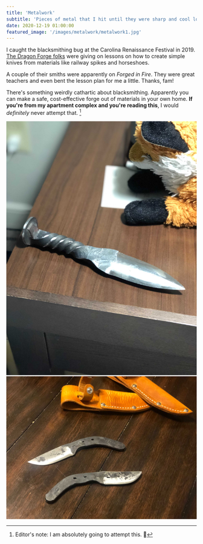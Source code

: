 ```yaml
---
title: 'Metalwork'
subtitle: 'Pieces of metal that I hit until they were sharp and cool looking.'
date: 2020-12-19 01:00:00
featured_image: '/images/metalwork/metalwork1.jpg'
---
```


I caught the blacksmithing bug at the Carolina Renaissance Festival in 2019. [The Dragon Forge folks](https://www.dragonforgeexperience.com/) were giving on lessons on how to create simple knives from materials like railway spikes and horseshoes.

A couple of their smiths were apparently on *Forged in Fire*. They were great teachers and even bent the lesson plan for me a little. Thanks, fam!

There's something weirdly cathartic about blacksmithing. Apparently you can make a safe, cost-effective forge out of materials in your own home. **If you're from my apartment complex and you're reading this**, I would *definitely* never attempt that. [^1]

<div class="gallery" data-columns="2">
	<img src="/images/metalwork/metalwork1.jpg">
	<img src="/images/metalwork/metalwork2.jpg">
</div>

[^1]: Editor's note: I am absolutely going to attempt this. 🤞
